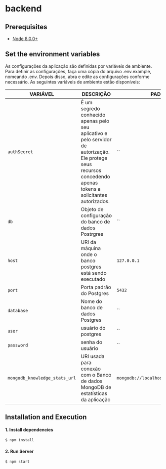 # backend

## Prerequisites
- [Node 8.0.0+](https://nodejs.org/en/download/)

## Set the environment variables
As configurações da aplicação são definidas por variáveis ​​de ambiente. Para definir as configurações, faça uma cópia do arquivo .env.example, nomeando .env. Depois disso, abra e edite as configurações conforme necessário. As seguintes variáveis ​​de ambiente estão disponíveis:

| VARIÁVEL | DESCRIÇÃO  | PADRÃO |
|-----|-----|-----|
| `authSecret` | É um segredo conhecido apenas pelo seu aplicativo e pelo servidor de autorização. Ele protege seus recursos concedendo apenas tokens a solicitantes autorizados. | `` |
| `db` | Objeto de configuração do banco de dados Postrgres | `` |
| `host` | URI da máquina onde o banco postgres está sendo executado | `127.0.0.1` |
| `port` | Porta padrão do Postgres | `5432` |
| `database` | Nome do banco de dados Postgres | `` |
| `user` | usuário do postgres | `` |
| `password` | senha do usuário | `` |
| `mongodb_knowledge_stats_url` | URI usada para conexão com o Banco de dados MongoDB de estatísticas da aplicação | `mongodb://localhost/knowledge_stats` |

## Installation and Execution
#### 1. Install dependencies
```sh  
$ npm install    
```
 
#### 2. Run Server
```sh  
$ npm start
```